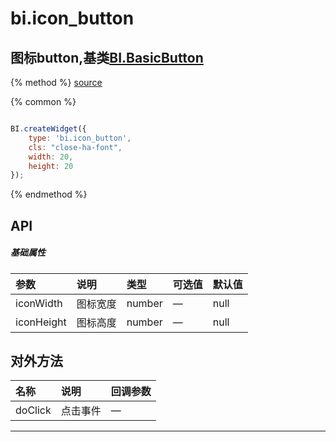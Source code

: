 # bi.icon_button

## 图标button,基类[BI.BasicButton](/core/basicButton.md)

{% method %}
[source](https://jsfiddle.net/fineui/g52u14ay/)

{% common %}
```javascript

BI.createWidget({
	type: 'bi.icon_button',
	cls: "close-ha-font",
	width: 20,
	height: 20
});


```

{% endmethod %}

## API
##### 基础属性
| 参数    | 说明           | 类型  | 可选值 | 默认值
| :------ |:-------------  | :-----| :----|:----
| iconWidth | 图标宽度  |   number|  — |  null    |
| iconHeight    |   图标高度    |    number|  —  | null |


## 对外方法
| 名称     | 说明                           |  回调参数     
| :------ |:-------------                  | :-----   
| doClick | 点击事件 | —|


---


